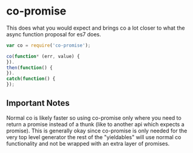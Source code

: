 # co-promise

This does what you would expect and brings co a lot closer to what the
async function proposal for es7 does.

```js
var co = require('co-promise');

co(function* (err, value) {
}).
then(function() {
}).
catch(function() {
});

```

## Important Notes

Normal co is likely faster so using co-promise only where you need to
return a promise instead of a thunk (like to another api which expects a
promise). This is generally okay since co-promise is only needed for the
very top level generator the rest of the "yieldables" will use normal co
functionality and not be wrapped with an extra layer of promises.
